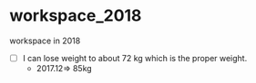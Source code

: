 # workspace_2018
workspace in 2018  

- [ ] I can lose weight to about 72 kg which is the proper weight. 
   - 2017.12=> 85kg
